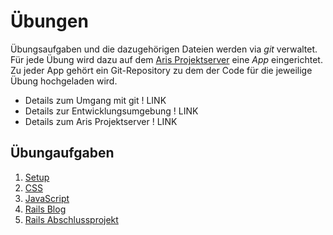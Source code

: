 # Übungen

Übungsaufgaben und die dazugehörigen Dateien werden via *git* verwaltet. Für jede Übung wird dazu auf dem
[Aris Projektserver](http://admin.htw-webtech.com) eine *App* eingerichtet. Zu jeder App gehört ein
Git-Repository zu dem der Code für die jeweilige Übung hochgeladen wird.

* Details zum Umgang mit git ! LINK
* Details zur Entwicklungsumgebung ! LINK
* Details zum Aris Projektserver ! LINK


## Übungaufgaben

1. [Setup](exercises/git.html)
1. [CSS](exercises/css.html)
1. [JavaScript](exercises/javascript.html)
1. [Rails Blog](exercises/rails-blog.html)
1. [Rails Abschlussprojekt](exercises/rails-invoicr.html)
